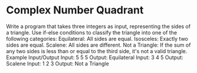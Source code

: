 # Complex Number Quadrant

Write a program that takes three integers as input, representing the sides of a triangle. Use if-else conditions to classify the triangle into one of the following categories:
Equilateral: All sides are equal.
Isosceles: Exactly two sides are equal.
Scalene: All sides are different.
Not a Triangle: If the sum of any two sides is less than or equal to the third side, it's not a valid triangle.
Example Input/Output
Input: 5 5 5
Output: Equilateral
Input: 3 4 5
Output: Scalene
Input: 1 2 3
Output: Not a Triangle
